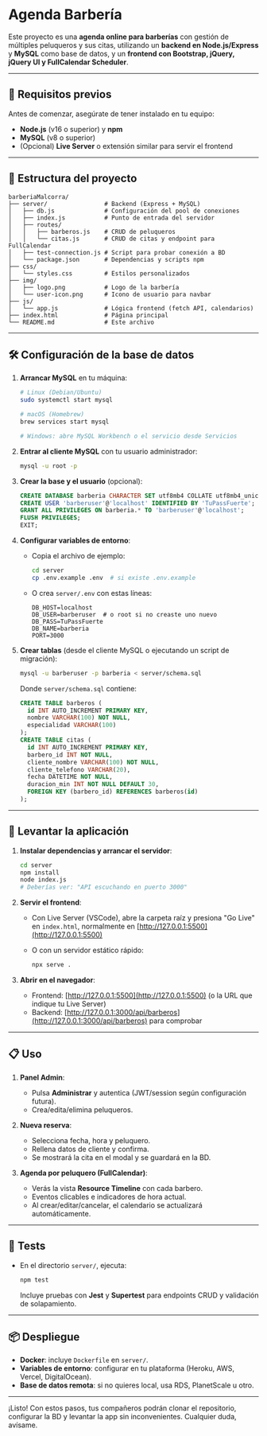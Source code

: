 # Agenda Barbería

Este proyecto es una **agenda online para barberías** con gestión de múltiples peluqueros y sus citas, utilizando un **backend en Node.js/Express** y **MySQL** como base de datos, y un **frontend con Bootstrap, jQuery, jQuery UI y FullCalendar Scheduler**.

---

## 🔧 Requisitos previos

Antes de comenzar, asegúrate de tener instalado en tu equipo:

* **Node.js** (v16 o superior) y **npm**
* **MySQL** (v8 o superior)
* (Opcional) **Live Server** o extensión similar para servir el frontend

---

## 📂 Estructura del proyecto

```
barberiaMalcorra/
├── server/                # Backend (Express + MySQL)
│   ├── db.js              # Configuración del pool de conexiones
│   ├── index.js           # Punto de entrada del servidor
│   ├── routes/
│   │   ├── barberos.js    # CRUD de peluqueros
│   │   └── citas.js       # CRUD de citas y endpoint para FullCalendar
│   ├── test-connection.js # Script para probar conexión a BD
│   └── package.json       # Dependencias y scripts npm
├── css/
│   └── styles.css         # Estilos personalizados
├── img/
│   ├── logo.png           # Logo de la barbería
│   └── user-icon.png      # Icono de usuario para navbar
├── js/
│   └── app.js             # Lógica frontend (fetch API, calendarios)
├── index.html             # Página principal
└── README.md              # Este archivo
```

---

## 🛠️ Configuración de la base de datos

1. **Arrancar MySQL** en tu máquina:

   ```bash
   # Linux (Debian/Ubuntu)
   sudo systemctl start mysql

   # macOS (Homebrew)
   brew services start mysql

   # Windows: abre MySQL Workbench o el servicio desde Servicios
   ```

2. **Entrar al cliente MySQL** con tu usuario administrador:

   ```bash
   mysql -u root -p
   ```

3. **Crear la base y el usuario** (opcional):

   ```sql
   CREATE DATABASE barberia CHARACTER SET utf8mb4 COLLATE utf8mb4_unicode_ci;
   CREATE USER 'barberuser'@'localhost' IDENTIFIED BY 'TuPassFuerte';
   GRANT ALL PRIVILEGES ON barberia.* TO 'barberuser'@'localhost';
   FLUSH PRIVILEGES;
   EXIT;
   ```

4. **Configurar variables de entorno**:

   * Copia el archivo de ejemplo:

     ```bash
     cd server
     cp .env.example .env  # si existe .env.example
     ```
   * O crea `server/.env` con estas líneas:

     ```env
     DB_HOST=localhost
     DB_USER=barberuser  # o root si no creaste uno nuevo
     DB_PASS=TuPassFuerte
     DB_NAME=barberia
     PORT=3000
     ```

5. **Crear tablas** (desde el cliente MySQL o ejecutando un script de migración):

   ```bash
   mysql -u barberuser -p barberia < server/schema.sql
   ```

   Donde `server/schema.sql` contiene:

   ```sql
   CREATE TABLE barberos (
     id INT AUTO_INCREMENT PRIMARY KEY,
     nombre VARCHAR(100) NOT NULL,
     especialidad VARCHAR(100)
   );
   CREATE TABLE citas (
     id INT AUTO_INCREMENT PRIMARY KEY,
     barbero_id INT NOT NULL,
     cliente_nombre VARCHAR(100) NOT NULL,
     cliente_telefono VARCHAR(20),
     fecha DATETIME NOT NULL,
     duracion_min INT NOT NULL DEFAULT 30,
     FOREIGN KEY (barbero_id) REFERENCES barberos(id)
   );
   ```

---

## 🚀 Levantar la aplicación

1. **Instalar dependencias y arrancar el servidor**:

   ```bash
   cd server
   npm install
   node index.js
   # Deberías ver: "API escuchando en puerto 3000"
   ```

2. **Servir el frontend**:

   * Con Live Server (VSCode), abre la carpeta raíz y presiona "Go Live" en `index.html`, normalmente en [http://127.0.0.1:5500](http://127.0.0.1:5500)
   * O con un servidor estático rápido:

     ```bash
     npx serve .
     ```

3. **Abrir en el navegador**:

   * Frontend: [http://127.0.0.1:5500](http://127.0.0.1:5500) (o la URL que indique tu Live Server)
   * Backend: [http://127.0.0.1:3000/api/barberos](http://127.0.0.1:3000/api/barberos) para comprobar

---

## 📋 Uso

1. **Panel Admin**:

   * Pulsa **Administrar** y autentica (JWT/session según configuración futura).
   * Crea/edita/elimina peluqueros.

2. **Nueva reserva**:

   * Selecciona fecha, hora y peluquero.
   * Rellena datos de cliente y confirma.
   * Se mostrará la cita en el modal y se guardará en la BD.

3. **Agenda por peluquero (FullCalendar)**:

   * Verás la vista **Resource Timeline** con cada barbero.
   * Eventos clicables e indicadores de hora actual.
   * Al crear/editar/cancelar, el calendario se actualizará automáticamente.

---

## 🧪 Tests

* En el directorio `server/`, ejecuta:

  ```bash
  npm test
  ```

  Incluye pruebas con **Jest** y **Supertest** para endpoints CRUD y validación de solapamiento.

---

## 📦 Despliegue

* **Docker**: incluye `Dockerfile` en `server/`.
* **Variables de entorno**: configurar en tu plataforma (Heroku, AWS, Vercel, DigitalOcean).
* **Base de datos remota**: si no quieres local, usa RDS, PlanetScale u otro.

---

¡Listo! Con estos pasos, tus compañeros podrán clonar el repositorio, configurar la BD y levantar la app sin inconvenientes. Cualquier duda, avísame.
